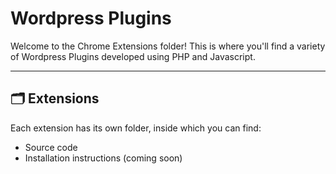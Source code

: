 # Wordpress Plugins

Welcome to the Chrome Extensions folder! This is where you'll find a variety of Wordpress Plugins developed using PHP and Javascript. 

---

## 🗂️ Extensions

Each extension has its own folder, inside which you can find:

- Source code
- Installation instructions (coming soon)
